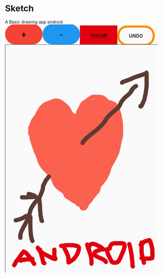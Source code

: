 # Sketch
A Basic drawing app android
![alt text](https://github.com/manojvirat457/Sketch/blob/master/Screenshot_2018-08-22-22-22-29-092.jpeg)
